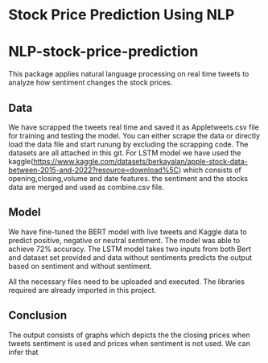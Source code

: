 # Stock Price Prediction Using NLP

# NLP-stock-price-prediction

This package applies natural language processing on real time tweets to analyze how sentiment changes the stock prices.

## Data

We have scrapped the tweets real time and saved it as  Appletweets.csv file for training and testing the model. You can either scrape the data or directly load the data file and start runung by excluding the scrapping code. The datasets are all attached in this git.
For LSTM model we have used the kaggle(https://www.kaggle.com/datasets/berkayalan/apple-stock-data-between-2015-and-2022?resource=download%5C) which consists of opening,closing,volume and date features. the sentiment and the stocks data are merged and 
used as combine.csv file.

## Model

We have fine-tuned the BERT model with live tweets and Kaggle data to predict positive, negative or neutral sentiment. The model was able to achieve 72% accuracy. The LSTM model takes two inputs from both Bert and dataset set provided and data without sentiments predicts the output based on sentiment and without sentiment.

All the necessary files need to be uploaded and executed. The libraries required are already imported in this project.

## Conclusion

The output consists of graphs which depicts the the closing prices when tweets sentiment is used and prices when sentiment is not used. We can infer that 


